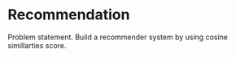 # Recommendation
Problem statement.  Build a recommender system by using cosine simillarties score.
